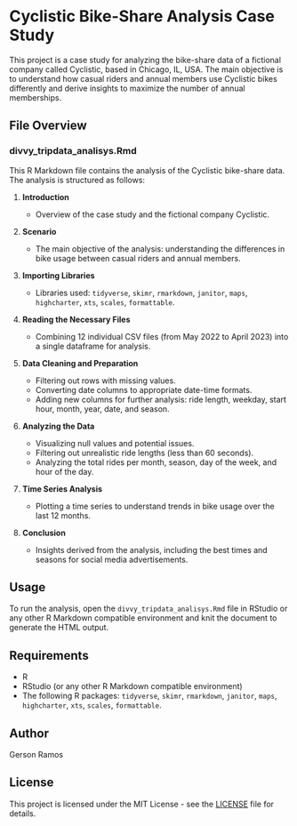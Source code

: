 # Cyclistic Bike-Share Analysis Case Study

This project is a case study for analyzing the bike-share data of a fictional company called Cyclistic, based in Chicago, IL, USA. The main objective is to understand how casual riders and annual members use Cyclistic bikes differently and derive insights to maximize the number of annual memberships.

## File Overview

### divvy_tripdata_analisys.Rmd

This R Markdown file contains the analysis of the Cyclistic bike-share data. The analysis is structured as follows:

1. **Introduction**
   - Overview of the case study and the fictional company Cyclistic.

2. **Scenario**
   - The main objective of the analysis: understanding the differences in bike usage between casual riders and annual members.

3. **Importing Libraries**
   - Libraries used: `tidyverse`, `skimr`, `rmarkdown`, `janitor`, `maps`, `highcharter`, `xts`, `scales`, `formattable`.

4. **Reading the Necessary Files**
   - Combining 12 individual CSV files (from May 2022 to April 2023) into a single dataframe for analysis.

5. **Data Cleaning and Preparation**
   - Filtering out rows with missing values.
   - Converting date columns to appropriate date-time formats.
   - Adding new columns for further analysis: ride length, weekday, start hour, month, year, date, and season.

6. **Analyzing the Data**
   - Visualizing null values and potential issues.
   - Filtering out unrealistic ride lengths (less than 60 seconds).
   - Analyzing the total rides per month, season, day of the week, and hour of the day.

7. **Time Series Analysis**
   - Plotting a time series to understand trends in bike usage over the last 12 months.

8. **Conclusion**
   - Insights derived from the analysis, including the best times and seasons for social media advertisements.

## Usage

To run the analysis, open the `divvy_tripdata_analisys.Rmd` file in RStudio or any other R Markdown compatible environment and knit the document to generate the HTML output.

## Requirements

- R
- RStudio (or any other R Markdown compatible environment)
- The following R packages: `tidyverse`, `skimr`, `rmarkdown`, `janitor`, `maps`, `highcharter`, `xts`, `scales`, `formattable`.

## Author

Gerson Ramos

## License

This project is licensed under the MIT License - see the [LICENSE](LICENSE) file for details.
